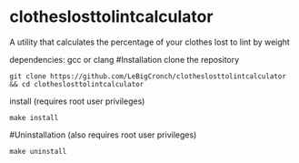 # clotheslosttolintcalculator
A utility that calculates the percentage of your clothes lost to lint by weight

dependencies: gcc or clang
#Installation
clone the repository
```
git clone https://github.com/LeBigCronch/clotheslosttolintcalculator && cd clotheslosttolintcalculator
```
install 
(requires root user privileges)
```
make install
```
#Uninstallation
(also requires root user privileges)
```
make uninstall
```
